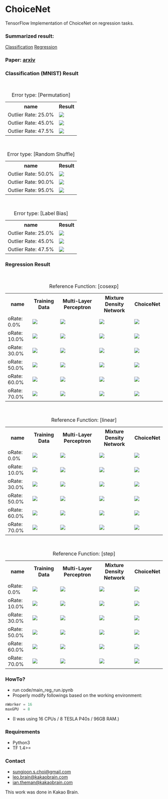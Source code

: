 # ChoiceNet
TensorFlow Implementation of ChoiceNet on regression tasks. 

### Summarized result: 
[Classification](https://rawgit.com/sjchoi86/choicenet/master/html/cls_results.html)
[Regression](https://rawgit.com/sjchoi86/choicenet/master/html/reg_results.html)

### Paper: [arxiv](https://arxiv.org/abs/1805.06431)

### Classification (MNIST) Result
<html><body><table><caption> Error type: [Permutation] </caption><tr><th> name </th><th> Result </th></tr><tr><td>Outlier Rate: 25.0%</td><td><img src='fig/fig_mnistRes_rp_25.png'></td></tr><tr><td>Outlier Rate: 45.0%</td><td><img src='fig/fig_mnistRes_rp_45.png'></td></tr><tr><td>Outlier Rate: 47.5%</td><td><img src='fig/fig_mnistRes_rp_47.png'></td></tr><br></body></table><body><table><caption> Error type: [Random Shuffle] </caption><tr><th> name </th><th> Result </th></tr><tr><td>Outlier Rate: 50.0%</td><td><img src='fig/fig_mnistRes_rs_50.png'></td></tr><tr><td>Outlier Rate: 90.0%</td><td><img src='fig/fig_mnistRes_rs_90.png'></td></tr><tr><td>Outlier Rate: 95.0%</td><td><img src='fig/fig_mnistRes_rs_95.png'></td></tr><br></body></table><body><table><caption> Error type: [Label Bias] </caption><tr><th> name </th><th> Result </th></tr><tr><td>Outlier Rate: 25.0%</td><td><img src='fig/fig_mnistRes_b_25.png'></td></tr><tr><td>Outlier Rate: 45.0%</td><td><img src='fig/fig_mnistRes_b_45.png'></td></tr><tr><td>Outlier Rate: 47.5%</td><td><img src='fig/fig_mnistRes_b_47.png'></td></tr><br></body></table></html>


### Regression Result
<html><body><table><caption> Reference Function: [cosexp] </caption><tr><th> name </th><th> Training Data </th><th> Multi-Layer Perceptron </th><th> Mixture Density Network </th><th> ChoiceNet </th></tr><tr><td>oRate: 0.0%</td><td><img src='fig/fig_MLP_cosexp_oRate0_var1.0e-06_data.png'></td><td><img src='fig/fig_MLP_cosexp_oRate0_var1.0e-06_res.png'></td><td><img src='fig/fig_MDN_cosexp_oRate0_var1.0e-06_res.png'></td><td><img src='fig/fig_CN_cosexp_oRate0_var1.0e-06_res.png'></td></tr><tr><td>oRate: 10.0%</td><td><img src='fig/fig_MLP_cosexp_oRate10_var1.0e-06_data.png'></td><td><img src='fig/fig_MLP_cosexp_oRate10_var1.0e-06_res.png'></td><td><img src='fig/fig_MDN_cosexp_oRate10_var1.0e-06_res.png'></td><td><img src='fig/fig_CN_cosexp_oRate10_var1.0e-06_res.png'></td></tr><tr><td>oRate: 30.0%</td><td><img src='fig/fig_MLP_cosexp_oRate30_var1.0e-06_data.png'></td><td><img src='fig/fig_MLP_cosexp_oRate30_var1.0e-06_res.png'></td><td><img src='fig/fig_MDN_cosexp_oRate30_var1.0e-06_res.png'></td><td><img src='fig/fig_CN_cosexp_oRate30_var1.0e-06_res.png'></td></tr><tr><td>oRate: 50.0%</td><td><img src='fig/fig_MLP_cosexp_oRate50_var1.0e-06_data.png'></td><td><img src='fig/fig_MLP_cosexp_oRate50_var1.0e-06_res.png'></td><td><img src='fig/fig_MDN_cosexp_oRate50_var1.0e-06_res.png'></td><td><img src='fig/fig_CN_cosexp_oRate50_var1.0e-06_res.png'></td></tr><tr><td>oRate: 60.0%</td><td><img src='fig/fig_MLP_cosexp_oRate60_var1.0e-06_data.png'></td><td><img src='fig/fig_MLP_cosexp_oRate60_var1.0e-06_res.png'></td><td><img src='fig/fig_MDN_cosexp_oRate60_var1.0e-06_res.png'></td><td><img src='fig/fig_CN_cosexp_oRate60_var1.0e-06_res.png'></td></tr><tr><td>oRate: 70.0%</td><td><img src='fig/fig_MLP_cosexp_oRate70_var1.0e-06_data.png'></td><td><img src='fig/fig_MLP_cosexp_oRate70_var1.0e-06_res.png'></td><td><img src='fig/fig_MDN_cosexp_oRate70_var1.0e-06_res.png'></td><td><img src='fig/fig_CN_cosexp_oRate70_var1.0e-06_res.png'></td></tr><br></body></table><body><table><caption> Reference Function: [linear] </caption><tr><th> name </th><th> Training Data </th><th> Multi-Layer Perceptron </th><th> Mixture Density Network </th><th> ChoiceNet </th></tr><tr><td>oRate: 0.0%</td><td><img src='fig/fig_MLP_linear_oRate0_var1.0e-06_data.png'></td><td><img src='fig/fig_MLP_linear_oRate0_var1.0e-06_res.png'></td><td><img src='fig/fig_MDN_linear_oRate0_var1.0e-06_res.png'></td><td><img src='fig/fig_CN_linear_oRate0_var1.0e-06_res.png'></td></tr><tr><td>oRate: 10.0%</td><td><img src='fig/fig_MLP_linear_oRate10_var1.0e-06_data.png'></td><td><img src='fig/fig_MLP_linear_oRate10_var1.0e-06_res.png'></td><td><img src='fig/fig_MDN_linear_oRate10_var1.0e-06_res.png'></td><td><img src='fig/fig_CN_linear_oRate10_var1.0e-06_res.png'></td></tr><tr><td>oRate: 30.0%</td><td><img src='fig/fig_MLP_linear_oRate30_var1.0e-06_data.png'></td><td><img src='fig/fig_MLP_linear_oRate30_var1.0e-06_res.png'></td><td><img src='fig/fig_MDN_linear_oRate30_var1.0e-06_res.png'></td><td><img src='fig/fig_CN_linear_oRate30_var1.0e-06_res.png'></td></tr><tr><td>oRate: 50.0%</td><td><img src='fig/fig_MLP_linear_oRate50_var1.0e-06_data.png'></td><td><img src='fig/fig_MLP_linear_oRate50_var1.0e-06_res.png'></td><td><img src='fig/fig_MDN_linear_oRate50_var1.0e-06_res.png'></td><td><img src='fig/fig_CN_linear_oRate50_var1.0e-06_res.png'></td></tr><tr><td>oRate: 60.0%</td><td><img src='fig/fig_MLP_linear_oRate60_var1.0e-06_data.png'></td><td><img src='fig/fig_MLP_linear_oRate60_var1.0e-06_res.png'></td><td><img src='fig/fig_MDN_linear_oRate60_var1.0e-06_res.png'></td><td><img src='fig/fig_CN_linear_oRate60_var1.0e-06_res.png'></td></tr><tr><td>oRate: 70.0%</td><td><img src='fig/fig_MLP_linear_oRate70_var1.0e-06_data.png'></td><td><img src='fig/fig_MLP_linear_oRate70_var1.0e-06_res.png'></td><td><img src='fig/fig_MDN_linear_oRate70_var1.0e-06_res.png'></td><td><img src='fig/fig_CN_linear_oRate70_var1.0e-06_res.png'></td></tr><br></body></table><body><table><caption> Reference Function: [step] </caption><tr><th> name </th><th> Training Data </th><th> Multi-Layer Perceptron </th><th> Mixture Density Network </th><th> ChoiceNet </th></tr><tr><td>oRate: 0.0%</td><td><img src='fig/fig_MLP_step_oRate0_var1.0e-06_data.png'></td><td><img src='fig/fig_MLP_step_oRate0_var1.0e-06_res.png'></td><td><img src='fig/fig_MDN_step_oRate0_var1.0e-06_res.png'></td><td><img src='fig/fig_CN_step_oRate0_var1.0e-06_res.png'></td></tr><tr><td>oRate: 10.0%</td><td><img src='fig/fig_MLP_step_oRate10_var1.0e-06_data.png'></td><td><img src='fig/fig_MLP_step_oRate10_var1.0e-06_res.png'></td><td><img src='fig/fig_MDN_step_oRate10_var1.0e-06_res.png'></td><td><img src='fig/fig_CN_step_oRate10_var1.0e-06_res.png'></td></tr><tr><td>oRate: 30.0%</td><td><img src='fig/fig_MLP_step_oRate30_var1.0e-06_data.png'></td><td><img src='fig/fig_MLP_step_oRate30_var1.0e-06_res.png'></td><td><img src='fig/fig_MDN_step_oRate30_var1.0e-06_res.png'></td><td><img src='fig/fig_CN_step_oRate30_var1.0e-06_res.png'></td></tr><tr><td>oRate: 50.0%</td><td><img src='fig/fig_MLP_step_oRate50_var1.0e-06_data.png'></td><td><img src='fig/fig_MLP_step_oRate50_var1.0e-06_res.png'></td><td><img src='fig/fig_MDN_step_oRate50_var1.0e-06_res.png'></td><td><img src='fig/fig_CN_step_oRate50_var1.0e-06_res.png'></td></tr><tr><td>oRate: 60.0%</td><td><img src='fig/fig_MLP_step_oRate60_var1.0e-06_data.png'></td><td><img src='fig/fig_MLP_step_oRate60_var1.0e-06_res.png'></td><td><img src='fig/fig_MDN_step_oRate60_var1.0e-06_res.png'></td><td><img src='fig/fig_CN_step_oRate60_var1.0e-06_res.png'></td></tr><tr><td>oRate: 70.0%</td><td><img src='fig/fig_MLP_step_oRate70_var1.0e-06_data.png'></td><td><img src='fig/fig_MLP_step_oRate70_var1.0e-06_res.png'></td><td><img src='fig/fig_MDN_step_oRate70_var1.0e-06_res.png'></td><td><img src='fig/fig_CN_step_oRate70_var1.0e-06_res.png'></td></tr><br></body></table></html>

### HowTo?
- run code/main_reg_run.ipynb
- Properly modify followings based on the working environment:
```python
nWorker = 16
maxGPU  = 8
```
- (I was using 16 CPUs / 8 TESLA P40s / 96GB RAM.)

### Requirements
- Python3
- TF 1.4>= 

### Contact
- sungjoon.s.choi@gmail.com
- leo.brain@kakaobrain.com
- ian.theman@kakaobrain.com

This work was done in Kakao Brain. 
